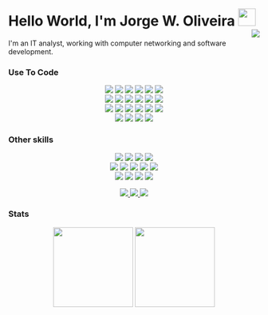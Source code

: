 # Hello World, I'm Jorge W. Oliveira </b><img src="https://media.giphy.com/media/hvRJCLFzcasrR4ia7z/giphy.gif" width="35"> <img align="right" src="https://profile-counter.glitch.me/{jw-oliveira}/count.svg" /> 

I'm an IT analyst, working with computer networking and software development.

### Use To Code

<p align="center">  
  <img src="https://img.shields.io/badge/HTML5-dd4b25?style=for-the-badge&logo=html5&logoColor=white"/>
  <img src="https://img.shields.io/badge/CSS3-254bdd?&style=for-the-badge&logo=css3&logoColor=white"/>
  <img src="https://img.shields.io/badge/JavaScript-F7DF1E?style=for-the-badge&logo=javascript&logoColor=black"/>
  <img src="https://img.shields.io/badge/Python-2e6594?style=for-the-badge&logo=python&logoColor=white"/>
  <img src="https://img.shields.io/badge/C%2B%2B-00427e?style=for-the-badge&logo=c%2B%2B&logoColor=white"/>
  <img src="https://img.shields.io/badge/Django-092E20?style=for-the-badge&logo=django&logoColor=white"/>
  <br>
  <img src="https://img.shields.io/badge/GIT-E44C30?style=for-the-badge&logo=git&logoColor=white"/>
  <img src="https://img.shields.io/badge/PyCharm-000000.svg?&style=for-the-badge&logo=PyCharm&logoColor=white"/>
  <img src="https://img.shields.io/badge/VS_Code-0078D4?style=for-the-badge&logo=visual%20studio%20code&logoColor=white"/>
  <img src="https://img.shields.io/badge/Postman-f76935?style=for-the-badge&logo=postman&logoColor=white"/>
  <img src="https://img.shields.io/badge/Arduino_IDE-00979D?style=for-the-badge&logo=arduino&logoColor=white"/>  
  <img src="https://img.shields.io/badge/Notepad++-90E59A.svg?style=for-the-badge&logo=notepad%2B%2B&logoColor=black"/>  
  <br>
  <img src="https://img.shields.io/badge/GNU%20Bash-4EAA25?style=for-the-badge&logo=GNU%20Bash&logoColor=white"/>
  <img src="https://img.shields.io/badge/powershell-5391FE?style=for-the-badge&logo=powershell&logoColor=white"/>  
  <img src="https://img.shields.io/badge/windows%20terminal-4D4D4D?style=for-the-badge&logo=windows%20terminal&logoColor=white"/>
  <img src="https://img.shields.io/badge/Windows-0078D6?style=for-the-badge&logo=windows&logoColor=white"/>
  <img src="https://img.shields.io/badge/Linux-FCC624?style=for-the-badge&logo=linux&logoColor=black"/>
  <img src="https://img.shields.io/badge/Ubuntu-E95420?style=for-the-badge&logo=ubuntu&logoColor=white"/>
  <br>
  <img src="https://img.shields.io/badge/Metabase-509EE3?style=for-the-badge&logo=Metabase&logoColor=white"/>
  <img src="https://img.shields.io/badge/SQLite-003B57?style=for-the-badge&logo=Sqlite&logoColor=white"/>
  <img src="https://img.shields.io/badge/Arduino-00979D?style=for-the-badge&logo=Arduino&logoColor=white"/>
  <img src="https://img.shields.io/badge/Raspberry%20Pi-A22846?style=for-the-badge&logo=Raspberry%20Pi&logoColor=white"/>  
</p>

### Other skills

<p align="center">
  <img src="https://img.shields.io/badge/Mikrotik-178cf1?style=for-the-badge&logo=mikrotik&logoColor=white"/>
  <img src="https://img.shields.io/badge/The_Dude-c6171a?style=for-the-badge&logo=mikrotik&logoColor=white"/>
  <img src="https://img.shields.io/badge/Ubiquiti-0950bb?style=for-the-badge&logo=ubiquiti&logoColor=white"/>
  <img src="https://img.shields.io/badge/Termius-2a3368?style=for-the-badge&logo=termius&logoColor=white"/>  
  <br>
  <img src="https://img.shields.io/badge/Gimp-5C5543?style=for-the-badge&logo=gimp&logoColor=white"/>  
  <img src="https://img.shields.io/badge/Inkscape-000000?style=for-the-badge&logo=Inkscape&logoColor=white"/>
  <img src="https://img.shields.io/badge/SketchUp-005F9E?style=for-the-badge&logo=sketchup&logoColor=white"/>
  <img src="https://img.shields.io/badge/Audacity-0000CC?style=for-the-badge&logo=audacity&logoColor=white"/>
  <img src="https://img.shields.io/badge/Jira-0052CC?style=for-the-badge&logo=jira&logoColor=white"/> 
  <br>
  
  <img src="https://img.shields.io/badge/Power_Automate-0066FF?style=for-the-badge&logo=powerautomate&logoColor=white"/> 
  <img src="https://img.shields.io/badge/Microsoft_365-2B579A?style=for-the-badge&logo=microsoft&logoColor=white"/>
  <img src="https://img.shields.io/badge/Microsoft_365_Adm-015aa3?style=for-the-badge&logo=microsoft&logoColor=white"/>
  <img src="https://img.shields.io/badge/Libre_Office-18A303?style=for-the-badge&logo=libreoffice&logoColor=white"/>
  
  
  
</p>

<p align="center">
  <a href="https://www.linkedin.com/in/jw-oliveira/">
    <img src="https://img.shields.io/badge/LinkedIn-0077B5?style=for-the-badge&logo=linkedin&logoColor=white"/>
  </a>
  <a href="https://t.me/jw_oliveira">
    <img src="https://img.shields.io/badge/Telegram-2CA5E0?style=for-the-badge&logo=telegram&logoColor=white"/>
  </a>
  <a href="https://discordapp.com/users/jw_oliveira">
    <img src="https://img.shields.io/badge/Discord-7289DA?style=for-the-badge&logo=discord&logoColor=white"/>
  </a>
</p>

### Stats

<div align="center">
  <img height="160px" src="https://github-readme-stats.vercel.app/api?username=jw-oliveira&border_radius=0&card_width=500px&hide_title=true&show_icons=true&theme=github_dark_dimmed&include_all_commits=True&count_private=True&hide_border=True&locale=pt-br"/>
  <img height="160px" src="https://github-readme-stats.vercel.app/api/top-langs/?username=jw-oliveira&hide_border=True&border_radius=0&card_width=200px&hide_title=true&layout=compact&langs_count=7&theme=github_dark_dimmed&locale=pt-br"/>
</div>
